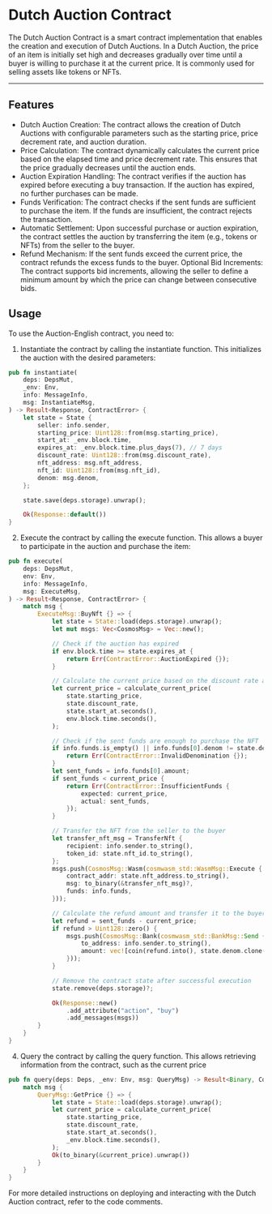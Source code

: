# Dutch Auction Contract

The Dutch Auction Contract is a smart contract implementation that enables the creation and execution of Dutch Auctions. In a Dutch Auction, the price of an item is initially set high and decreases gradually over time until a buyer is willing to purchase it at the current price. It is commonly used for selling assets like tokens or NFTs.

---

## Features

- Dutch Auction Creation: The contract allows the creation of Dutch Auctions with configurable parameters such as the starting price, price decrement rate, and auction duration.
- Price Calculation: The contract dynamically calculates the current price based on the elapsed time and price decrement rate. This ensures that the price gradually decreases until the auction ends.
- Auction Expiration Handling: The contract verifies if the auction has expired before executing a buy transaction. If the auction has expired, no further purchases can be made.
- Funds Verification: The contract checks if the sent funds are sufficient to purchase the item. If the funds are insufficient, the contract rejects the transaction.
- Automatic Settlement: Upon successful purchase or auction expiration, the contract settles the auction by transferring the item (e.g., tokens or NFTs) from the seller to the buyer.
- Refund Mechanism: If the sent funds exceed the current price, the contract refunds the excess funds to the buyer.
Optional Bid Increments: The contract supports bid increments, allowing the seller to define a minimum amount by which the price can change between consecutive bids.

## Usage

To use the Auction-English contract, you need to:

1. Instantiate the contract by calling the instantiate function. This initializes the auction with the desired parameters:

```rust
pub fn instantiate(
    deps: DepsMut,
    _env: Env,
    info: MessageInfo,
    msg: InstantiateMsg,
) -> Result<Response, ContractError> {
    let state = State {
        seller: info.sender,
        starting_price: Uint128::from(msg.starting_price),
        start_at: _env.block.time,
        expires_at: _env.block.time.plus_days(7), // 7 days
        discount_rate: Uint128::from(msg.discount_rate),
        nft_address: msg.nft_address,
        nft_id: Uint128::from(msg.nft_id),
        denom: msg.denom,
    };

    state.save(deps.storage).unwrap();

    Ok(Response::default())
}
```

2. Execute the contract by calling the execute function. This allows a buyer to participate in the auction and purchase the item:

```rust
pub fn execute(
    deps: DepsMut,
    env: Env,
    info: MessageInfo,
    msg: ExecuteMsg,
) -> Result<Response, ContractError> {
    match msg {
        ExecuteMsg::BuyNft {} => {
            let state = State::load(deps.storage).unwrap();
            let mut msgs: Vec<CosmosMsg> = Vec::new();

            // Check if the auction has expired
            if env.block.time >= state.expires_at {
                return Err(ContractError::AuctionExpired {});
            }

            // Calculate the current price based on the discount rate and time elapsed
            let current_price = calculate_current_price(
                state.starting_price,
                state.discount_rate,
                state.start_at.seconds(),
                env.block.time.seconds(),
            );

            // Check if the sent funds are enough to purchase the NFT
            if info.funds.is_empty() || info.funds[0].denom != state.denom {
                return Err(ContractError::InvalidDenomination {});
            }
            let sent_funds = info.funds[0].amount;
            if sent_funds < current_price {
                return Err(ContractError::InsufficientFunds {
                    expected: current_price,
                    actual: sent_funds,
                });
            }

            // Transfer the NFT from the seller to the buyer
            let transfer_nft_msg = TransferNft {
                recipient: info.sender.to_string(),
                token_id: state.nft_id.to_string(),
            };
            msgs.push(CosmosMsg::Wasm(cosmwasm_std::WasmMsg::Execute {
                contract_addr: state.nft_address.to_string(),
                msg: to_binary(&transfer_nft_msg)?,
                funds: info.funds,
            }));

            // Calculate the refund amount and transfer it to the buyer
            let refund = sent_funds - current_price;
            if refund > Uint128::zero() {
                msgs.push(CosmosMsg::Bank(cosmwasm_std::BankMsg::Send {
                    to_address: info.sender.to_string(),
                    amount: vec![coin(refund.into(), state.denom.clone())],
                }));
            }

            // Remove the contract state after successful execution
            state.remove(deps.storage)?;

            Ok(Response::new()
                .add_attribute("action", "buy")
                .add_messages(msgs))
        }
    }
}

```

4. Query the contract by calling the query function. This allows retrieving information from the contract, such as the current price

```rust
pub fn query(deps: Deps, _env: Env, msg: QueryMsg) -> Result<Binary, ContractError> {
    match msg {
        QueryMsg::GetPrice {} => {
            let state = State::load(deps.storage).unwrap();
            let current_price = calculate_current_price(
                state.starting_price,
                state.discount_rate,
                state.start_at.seconds(),
                _env.block.time.seconds(),
            );
            Ok(to_binary(&current_price).unwrap())
        }
    }
}
```

For more detailed instructions on deploying and interacting with the Dutch Auction contract, refer to the code comments.